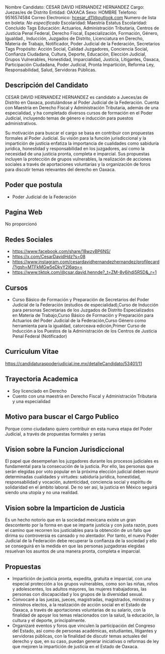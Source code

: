 Nombre Candidato: CESAR DAVID HERNANDEZ HERNANDEZ
Cargo: Juezas/es de Distrito
Entidad: OAXACA
Sexo: HOMBRE
Telefono: 9516574584
Correo Electronico: hcesar_d11@outlook.com
Numero de lista en boleta: *No especificado*
Escolaridad: Maestría
Estatus Escolaridad: Concluido
Tags Educación: Actuarios, Administración Tributaria, Centros de Justicia Penal Federal, Derecho Fiscal, Especialización, Formación, Género, Igualdad., Inducción, Juzgados de Distrito, Licenciatura en Derecho, Materia de Trabajo, Notificador, Poder Judicial de la Federación, Secretarios
Tags Propósito: Acción Social, Calidad Juzgadores, Conciencia Social, Confianza Ciudadana, Cultura, Deporte, Educación, Elección Judicial, Grupos Vulnerables, Honestidad, Imparcialidad, Justicia, Litigantes, Oaxaca, Participación Ciudadana, Poder Judicial, Pronta Impartición, Reforma Ley, Responsabilidad, Salud, Servidoras Públicas.


## Descripción del Candidato 

CESAR DAVID HERNANDEZ HERNANDEZ es candidato a Jueces/as de Distrito en Oaxaca, postulándose al Poder Judicial de la Federación. Cuenta con Maestría en Derecho Fiscal y Administración Tributaria, además de una especialidad, y ha completado diversos cursos de formación en el Poder Judicial, incluyendo temas de género e inducción para puestos administrativos.

Su motivación para buscar el cargo se basa en contribuir con propuestas formales al Poder Judicial.  Su visión para la función jurisdiccional y la impartición de justicia enfatiza la importancia de cualidades como sabiduría jurídica, honestidad y responsabilidad en los juzgadores, así como la necesidad de una justicia pronta, completa e imparcial. Sus propuestas incluyen la protección de grupos vulnerables, la realización de acciones sociales a través de aportaciones voluntarias y la organización de foros para discutir temas relevantes del derecho en Oaxaca.


## Poder que postula

- Poder Judicial de la Federación


## Pagina Web

No proporcionó


## Redes Sociales

- https://www.facebook.com/share/18wzvBP6NS/
- https://x.com/CesarDavidHdz?s=08
- https://www.instagram.com/cesardavidhernandezhernandez/profilecard/?igsh=MTFkMGw5eDkyY2l6ag==
- https://www.tiktok.com/@csar.david.hennde?_t=ZM-8v6ihdj5R5D&_r=1


## Cursos

- Curso Básico de Formación y Preparación de Secretarios del Poder Judicial de la Federación (estudios de especialidad),Curso de Inducción para personas Secretarias de los Juzgados de Distrito Especializados en Materia de Trabajo,Curso Básico de Formación y Preparación para Actuarios del Poder Judicial de la Federación,Curso Género como herramienta para la igualdad, catorceava edición,Primer Curso de Inducción a los Puestos de la Administración de los Centros de Justicia Penal Federal (Notificador)


## Curriculum Vitae

https://candidaturaspoderjudicial.ine.mx/detalleCandidato/53401/11


## Trayectoria Academica

- Soy licenciado en Derecho
- Cuento con una maestría en Derecho Fiscal y Administración Tributaria y una especialidad


## Motivo para buscar el Cargo Publico

Porque como ciudadano quiero contribuir en esta nueva etapa del Poder Judicial, a través de propuestas formales y serias


## Vision sobre la Funcion Jurisdiccional

El papel que desempeñan los juzgadores durante los procesos judiciales es fundamental para la consecución de la justicia. Por ello, las personas que serán elegidas por voto popular en la próxima elección judicial deben reunir determinadas cualidades y virtudes: sabiduría jurídica, honestidad, responsabilidad y vocación, autenticidad, conciencia social y espíritu de solidaridad en el ámbito laboral. De no ser así, la justicia en México seguirá siendo una utopía y no una realidad.


## Vision sobre la Imparticion de Justicia

Es un hecho notorio que en la sociedad mexicana existe un gran descontento por la forma en que se imparte justicia y con justa razón, pues el camino que recorren los justiciables para la obtención de un fallo que dirima su controversia es cansado y no alentador. Por tanto, el nuevo Poder Judicial de la Federación debe recuperar la confianza de la sociedad y ello se conseguirá en la medida en que las personas juzgadoras elegidas resuelvan los asuntos de una manera pronta, completa e imparcial.


## Propuestas

- Impartición de justicia pronta, expedita, gratuita e imparcial, con una especial protección a los grupos vulnerables, como son las niñas, niños y adolescentes, los adultos mayores, las mujeres trabajadoras, las personas con discapacidad y los grupos de la diversidad sexual.
- Convocaré a las juezas, jueces, magistradas, magistrados, ministras y ministros electos, a la realización de acción social en el Estado de Oaxaca, a través de aportaciones voluntarias de su salario, con la finalidad de apoyar los temas relacionados con la salud, la educación, la cultura y el deporte, principalmente.
- Organizaré eventos y foros que vinculen la participación del Congreso del Estado, así como de personas académicas, estudiantes, litigantes y servidoras públicas, con la finalidad de discutir temas actuales del derecho y que, en su caso, puedan generar iniciativas o reformas de ley que mejoren la impartición de justicia en el Estado de Oaxaca.

